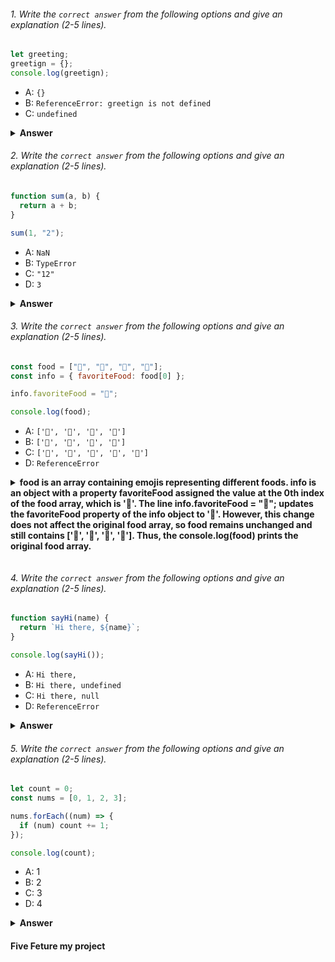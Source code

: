  ###### 1. Write the `correct answer` from the following options and give an explanation (2-5 lines).

```javascript
let greeting;
greetign = {};
console.log(greetign);
```

- A: `{}`
- B: `ReferenceError: greetign is not defined`
- C: `undefined`

<details><summary><b>Answer</b></summary>
<p>

#### Answer: B: ReferenceError: greetign is not defined. ?

<i>In the given code, there is a typo in the variable name. Instead of greeting, it's written as greetign when assigning an empty object {}. This will result in a ReferenceError because greetign is not defined as a variable.</i>

</p>
</details>

###### 2. Write the `correct answer` from the following options and give an explanation (2-5 lines).

```javascript
function sum(a, b) {
  return a + b;
}

sum(1, "2");
```

- A: `NaN`
- B: `TypeError`
- C: `"12"`
- D: `3`

<details><summary><b>Answer</b></summary>
<p>

#### Answer:D: 3. ?

<i>JavaScript is dynamically typed, so it performs type coercion when you try to add different types. In this case, the function sum takes two arguments, a and b. When sum(1, "2") is called, JavaScript coerces the number 1 to a string and then concatenates it with the string "2", resulting in the string "12"</i>

</p>
</details>


###### 3. Write the `correct answer` from the following options and give an explanation (2-5 lines).

```javascript
const food = ["🍕", "🍫", "🥑", "🍔"];
const info = { favoriteFood: food[0] };

info.favoriteFood = "🍝";

console.log(food);
```

- A: `['🍕', '🍫', '🥑', '🍔']`
- B: `['🍝', '🍫', '🥑', '🍔']`
- C: `['🍝', '🍕', '🍫', '🥑', '🍔']`
- D: `ReferenceError`

<details><summary><b>food is an array containing emojis representing different foods.
info is an object with a property favoriteFood assigned the value at the 0th index of the food array, which is '🍕'.
The line info.favoriteFood = "🍝"; updates the favoriteFood property of the info object to '🍝'.
However, this change does not affect the original food array, so food remains unchanged and still contains ['🍕', '🍫', '🥑', '🍔'].
Thus, the console.log(food) prints the original food array.




</b></summary>
<p>

#### Answer:A: ['🍕', '🍫', '🥑', '🍔'].?

<i>Write your explanation here</i>

</p>
</details>

###### 4. Write the `correct answer` from the following options and give an explanation (2-5 lines).

```javascript
function sayHi(name) {
  return `Hi there, ${name}`;
}

console.log(sayHi());
```

- A: `Hi there,`
- B: `Hi there, undefined`
- C: `Hi there, null`
- D: `ReferenceError`

<details><summary><b>Answer</b></summary>
<p>

#### Answer: B: Hi there, undefined. 

<i>The sayHi function expects an argument name.
However, when calling sayHi() in the console.log statement, no argument is provided.
Since name is not provided, it defaults to undefined within the function.
The function returns the string "Hi there, undefined", where undefined is the value of name in this case.</i>

</p>
</details>

###### 5. Write the `correct answer` from the following options and give an explanation (2-5 lines).

```javascript
let count = 0;
const nums = [0, 1, 2, 3];

nums.forEach((num) => {
  if (num) count += 1;
});

console.log(count);
```

- A: 1
- B: 2
- C: 3
- D: 4

<details><summary><b>Answer</b></summary>
<p>

#### Answer: C: 3.

<i>The nums array contains four elements: [0, 1, 2, 3].
The forEach method is called on the nums array, iterating over each element.
In the callback function, a check for truthiness is performed (if (num)), and since 0 is falsy and the other numbers are truthy, only the numbers 1, 2, and 3 increment the count.
Therefore, the count variable is incremented three times, resulting in a final value of 3.</i>

</p>
</details>

#### Five Feture my project
